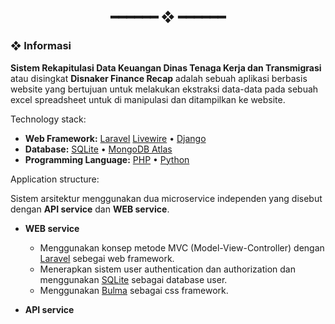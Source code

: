 <h2 align="center"> ━━━━━━  ❖  ━━━━━━ </h2>

### ❖ Informasi

**Sistem Rekapitulasi Data Keuangan Dinas Tenaga Kerja dan Transmigrasi** atau disingkat **Disnaker Finance Recap** adalah sebuah aplikasi berbasis website yang bertujuan untuk melakukan ekstraksi data-data pada sebuah excel spreadsheet untuk di manipulasi dan ditampilkan ke website.

Technology stack:

- **Web Framework:** [Laravel](https://laravel.com/) [Livewire](https://laravel-livewire.com) • [Django](https://www.djangoproject.com/)
- **Database:** [SQLite](https://sqlite.org/) • [MongoDB Atlas](https://www.mongodb.com/atlas/database)
- **Programming Language:** [PHP](https://www.php.net/) • [Python](https://www.python.org/)

Application structure:

Sistem arsitektur menggunakan dua microservice independen yang disebut dengan **API service** dan **WEB service**.

- **WEB service** 
  - Menggunakan konsep metode MVC (Model-View-Controller) dengan [Laravel](https://laravel.com/) sebegai web framework.
  - Menerapkan sistem user authentication dan authorization dan menggunakan [SQLite](https://sqlite.org/) sebagai database user.
  - Menggunakan [Bulma](https://bulma.io/) sebagai css framework.

- **API service**
